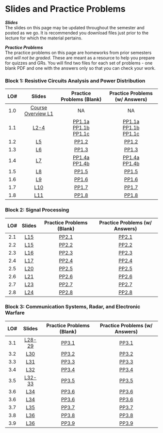 # Slides and Practice Problems  

**_Slides_**   
The slides on this page may be updated throughout the semester and posted as we go. It is recommended you download files just prior to the lecture for which the material pertains.  

**_Practice Problems_**  
The practice problems on this page are homeworks from prior semesters _and will not be graded_. These are meant as a resource to help you prepare for quizzes and GRs. You will find two files for each set of problems - one blank PDF and one with the answers only so that you can check your work. 

 ### Block 1: Resistive Circuits Analysis and Power Distribution  
| LO# | Slides | Practice Problems (Blank) | Practice Problems (w/ Answers)
|:----------:|:----------:|:----------:|:----------:|
| 1.0  | [Course Overview L1](_static/B1_Obj00_CourseOverview_Slides.pdf)  | NA | NA |
| 1.1  | [L2-4](_static/B1_Obj01_DCcircuits_Slides.pdf)  | [PP1.1a](_static/PPs/ECE215_PP01.pdf) <br> [PP1.1b](_static/PPs/ECE215_PP02.pdf) <br> [PP1.1c](_static/PPs/ECE215_PP03.pdf) | [PP1.1a](_static/PPs/ECE215_PP01_answers.pdf) <br> [PP1.1b](_static/PPs/ECE215_PP02_answers.pdf) <br> [PP1.1c](_static/PPs/ECE215_PP03_answers.pdf)    |
| 1.2  | [L5](_static/B1_Obj02_CircuitProtection_Slides.pdf) | [PP1.2](_static/PPs/ECE215_PP04.pdf) | [PP1.2](_static/PPs/ECE215_PP04_answers.pdf)   |
| 1.3  | [L6](_static/B1_Obj03_ACcircuits_Slides.pdf) | [PP1.3](_static/PPs/ECE215_PP05.pdf) | [PP1.3](_static/PPs/ECE215_PP05_answers.pdf)  |
| 1.4  | [L7](_static/B1_Obj04_SQpowers_Slides.pdf) | [PP1.4a](_static/PPs/ECE215_PP06.pdf) <br> [PP1.4b](_static/PPs/ECE215_PP07.pdf) | [PP1.4a](_static/PPs/ECE215_PP06_answers.pdf) <br> [PP1.4b](_static/PPs/ECE215_PP07_answers.pdf)  |
| 1.5  | [L8](_static/B1_Obj05_PowerEfficiency_Slides.pdf) | [PP1.5](_static/PPs/ECE215_PP07.pdf) |[PP1.5](_static/PPs/ECE215_PP07_answers.pdf) | 
| 1.6  | [L9](_static/B1_Obj06_XFMRS_Slides.pdf)  | [PP1.6](_static/PPs/ECE215_PP08.pdf) |[PP1.6](_static/PPs/ECE215_PP08_answers.pdf) |
| 1.7  | [L10](_static/B1_Obj07_Converters_Slides.pdf)  | [PP1.7](_static/PPs/ECE215_PP09.pdf) |[PP1.7](_static/PPs/ECE215_PP09_answers.pdf) |
| 1.8  | [L11](_static/B1_Obj08_DecisionMatrices_Slides.pdf) | [PP1.8](_static/PPs/ECE215_PP10.pdf) | [PP1.8](_static/PPs/ECE215_PP10_answers.pdf) |

### Block 2: Signal Processing
| LO# | Slides | Practice Problems (Blank) | Practice Problems (w/ Answers)
|:----------:|:----------:|:----------:|:----------:|
| 2.1  | [L15](_static/B2_Obj01_FT_slides.pdf) | [PP2.1](_static/PPs/ECE215_PP12.pdf) | [PP2.1](_static/PPs/ECE215_PP12_answers.pdf) |
| 2.2  | [L15](_static/B2_Obj02_IdealFilters_slides.pdf) | [PP2.2](_static/PPs/ECE215_PP12.pdf) | [PP2.2](_static/PPs/ECE215_PP12_answers.pdf) |
| 2.3  | [L16](_static/B2_Obj03_ComplexMath_slides.pdf) | [PP2.3](_static/PPs/ECE215_PP13.pdf) | [PP2.3](_static/PPs/ECE215_PP13_answers.pdf) |
| 2.4  | [L17](_static/B2_Obj04_AnalogFilters_slides.pdf) | [PP2.4](_static/PPs/ECE215_PP14.pdf) | [PP2.4](_static/PPs/ECE215_PP14_answers.pdf) |
| 2.5  | [L20](_static/B2_Obj05_ADCI_slides.pdf) | [PP2.5](_static/PPs/ECE215_PP15.pdf) | [PP2.5](_static/PPs/ECE215_PP15_answers.pdf) |
| 2.6  | [L21](_static/B2_Obj06_SignalConditioning_slides.pdf) | [PP2.6](_static/PPs/ECE215_PP16.pdf) | [PP2.6](_static/PPs/ECE215_PP16_answers.pdf) |
| 2.7  | [L23](_static/B2_Obj07_DigitalLogic_slides.pdf) | [PP2.7](_static/PPs/ECE215_PP17.pdf) | [PP2.7](_static/PPs/ECE215_PP17_answers.pdf) |
| 2.8  | [L24](_static/B2_Obj08_FSM_slides.pdf) | [PP2.8](_static/PPs/ECE215_PP18.pdf) | [PP2.8](_static/PPs/ECE215_PP18_answers.pdf) |

### Block 3: Communication Systems, Radar, and Electronic Warfare
| LO# | Slides | Practice Problems (Blank) | Practice Problems (w/ Answers)
|:----------:|:----------:|:----------:|:----------:|
| 3.1  | [L28-29](_static/B3_Obj01_Modulation_slides.pdf)| [PP3.1](_static/PPs/ECE_215_B3_Obj1_PPs.pdf) | [PP3.1](_static/PPs/ECE_215_B3_Obj1_PPs_answers.pdf) |
| 3.2  | [L30](_static/B3_Obj02_Demod_slides.pdf) |  [PP3.2](_static/PPs/ECE215_B3_Obj02_PPs.pdf) | [PP3.2](_static/PPs/ECE215_B3_Obj02_PPs_answers.pdf)  |
| 3.3  | [L31](_static/B3_Obj03_Antenna_slides.pdf) | [PP3.3](_static/PPs/ECE215_B3_Obj03_PPs.pdf) | [PP3.3](_static/PPs/ECE215_B3_Obj03_PPs_answers.pdf)  |
| 3.4  | [L32](_static/B3_Obj04_LOS_slides.pdf) |  [PP3.4](_static/PPs/ECE215_B3_Obj04_PPs.pdf) | [PP3.4](_static/PPs/ECE215_B3_Obj04_PPs_answers.pdf) |
| 3.5  | [L32-33](_static/B3_Obj05_Friis_slides.pdf) |  [PP3.5](_static/PPs/ECE215_B3_Obj05_PPs.pdf) | [PP3.5](_static/PPs/ECE215_B3_Obj05_PPs_answers.pdf)   |
| 3.6  | [L34](_static/B3_Obj06_Tgtdistance_slides.pdf) | [PP3.6](_static/PPs/ECE215_B3_Obj06_PPs.pdf) | [PP3.6](_static/PPs/ECE215_B3_Obj06_PPs_answers.pdf) |
| 3.6  | [L34](_static/B3_Obj06_RangeEqn_slides.pdf) | [PP3.6](_static/PPs/ECE215_B3_Obj06_PPs.pdf) | [PP3.6](_static/PPs/ECE215_B3_Obj06_PPs_answers.pdf) |
| 3.7  | [L35](_static/B3_Obj07_DopplerRadar_slides.pdf) |  [PP3.7](_static/PPs/ECE215_B3_Obj07_PPs.pdf) | [PP3.7](_static/PPs/ECE215_B3_Obj07_PPs_answers.pdf)  |
| 3.8  | [L36](_static/B3_Obj08_SNR_slides.pdf) |  [PP3.8](_static/PPs/ECE215_B3_Obj08_PPs.pdf) | [PP3.8](_static/PPs/ECE215_B3_Obj08_PPs_answers.pdf)  |
| 3.9 | [L36](_static/B3_Obj09_Jamming_slides.pdf) |  [PP3.9](_static/PPs/ECE215_B3_Obj09_PPs.pdf) | [PP3.9](_static/PPs/ECE215_B3_Obj09_PPs_answers.pdf)  |